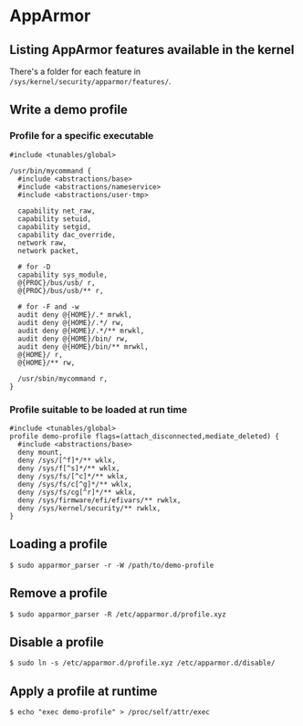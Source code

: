 # AppArmor

## Listing AppArmor features available in the kernel
There's a folder for each feature in `/sys/kernel/security/apparmor/features/`.

## Write a demo profile
### Profile for a specific executable
```
#include <tunables/global>

/usr/bin/mycommand {
  #include <abstractions/base>
  #include <abstractions/nameservice>
  #include <abstractions/user-tmp>

  capability net_raw,
  capability setuid,
  capability setgid,
  capability dac_override,
  network raw,
  network packet,

  # for -D
  capability sys_module,
  @{PROC}/bus/usb/ r,
  @{PROC}/bus/usb/** r,

  # for -F and -w
  audit deny @{HOME}/.* mrwkl,
  audit deny @{HOME}/.*/ rw,
  audit deny @{HOME}/.*/** mrwkl,
  audit deny @{HOME}/bin/ rw,
  audit deny @{HOME}/bin/** mrwkl,
  @{HOME}/ r,
  @{HOME}/** rw,

  /usr/sbin/mycommand r,
}
```

### Profile suitable to be loaded at run time
```
#include <tunables/global>
profile demo-profile flags=(attach_disconnected,mediate_deleted) {
  #include <abstractions/base>
  deny mount,
  deny /sys/[^f]*/** wklx,
  deny /sys/f[^s]*/** wklx,
  deny /sys/fs/[^c]*/** wklx,
  deny /sys/fs/c[^g]*/** wklx,
  deny /sys/fs/cg[^r]*/** wklx,
  deny /sys/firmware/efi/efivars/** rwklx,
  deny /sys/kernel/security/** rwklx,
}
```

## Loading a profile
```
$ sudo apparmor_parser -r -W /path/to/demo-profile
```

## Remove a profile
```
$ sudo apparmor_parser -R /etc/apparmor.d/profile.xyz
```

## Disable a profile
```
$ sudo ln -s /etc/apparmor.d/profile.xyz /etc/apparmor.d/disable/
```

## Apply a profile at runtime
```
$ echo "exec demo-profile" > /proc/self/attr/exec
```
